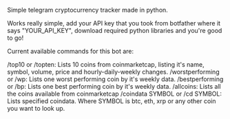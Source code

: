 Simple telegram cryptocurrency tracker made in python.

Works really simple, add your API key that you took from botfather where it says "YOUR_API_KEY", download required python libraries and you're good to go!


Current available commands for this bot are:

/top10 or /topten: Lists 10 coins from coinmarketcap, listing it's name, symbol, volume, price and hourly-daily-weekly changes.
/worstperforming or /wp: Lists one worst performing coin by it's weekly data.
/bestperforming or /bp: Lists one best performing coin by it's weekly data.
/allcoins: Lists all the coins available from coinmarketcap
/coindata SYMBOL or /cd SYMBOL: Lists specified coindata. Where SYMBOL is btc, eth, xrp or any other coin you want to look up.
